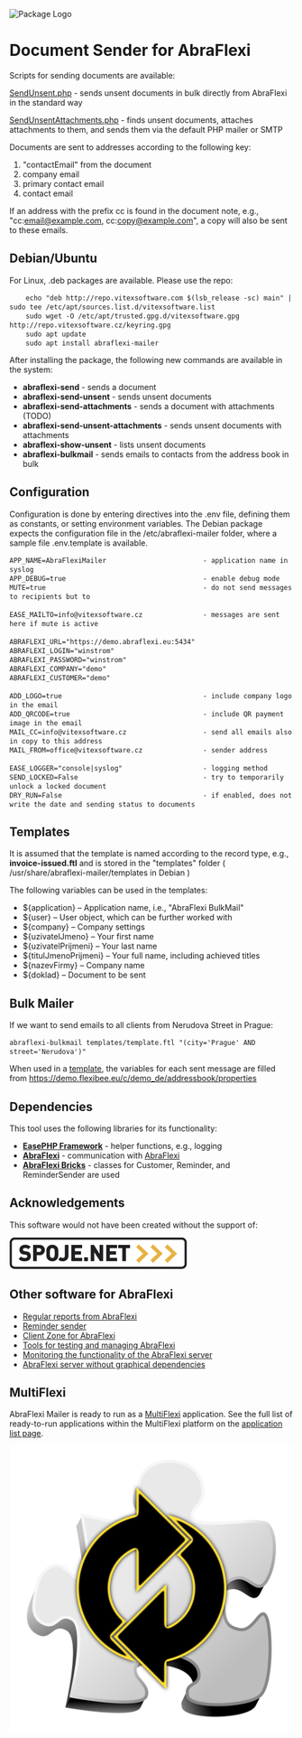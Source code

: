 ![Package Logo](project-logo.svg?raw=true "Project Logo")

Document Sender for AbraFlexi
=============================

Scripts for sending documents are available:

[SendUnsent.php](src/SendUnsent.php) - sends unsent documents in bulk directly from AbraFlexi in the standard way

[SendUnsentAttachments.php](src/SendUnsentAttachments.php) - finds unsent documents, attaches attachments to them, and sends them via the default PHP mailer or SMTP

Documents are sent to addresses according to the following key:

1. "contactEmail" from the document
2. company email
3. primary contact email
4. contact email

If an address with the prefix cc is found in the document note, e.g., "cc:email@example.com, cc:copy@example.com", a copy will also be sent to these emails.

Debian/Ubuntu
-------------

For Linux, .deb packages are available. Please use the repo:

```shell
    echo "deb http://repo.vitexsoftware.com $(lsb_release -sc) main" | sudo tee /etc/apt/sources.list.d/vitexsoftware.list
    sudo wget -O /etc/apt/trusted.gpg.d/vitexsoftware.gpg http://repo.vitexsoftware.cz/keyring.gpg
    sudo apt update
    sudo apt install abraflexi-mailer
```

After installing the package, the following new commands are available in the system:

* **abraflexi-send**                    - sends a document
* **abraflexi-send-unsent**             - sends unsent documents
* **abraflexi-send-attachments**        - sends a document with attachments (TODO)
* **abraflexi-send-unsent-attachments** - sends unsent documents with attachments
* **abraflexi-show-unsent**             - lists unsent documents
* **abraflexi-bulkmail**                - sends emails to contacts from the address book in bulk

Configuration
-------------

Configuration is done by entering directives into the .env file, defining them as constants, or setting environment variables.
The Debian package expects the configuration file in the /etc/abraflexi-mailer folder, where a sample file .env.template is available.

```env
APP_NAME=AbraFlexiMailer                        - application name in syslog
APP_DEBUG=true                                  - enable debug mode
MUTE=true                                       - do not send messages to recipients but to

EASE_MAILTO=info@vitexsoftware.cz               - messages are sent here if mute is active

ABRAFLEXI_URL="https://demo.abraflexi.eu:5434"
ABRAFLEXI_LOGIN="winstrom"
ABRAFLEXI_PASSWORD="winstrom"
ABRAFLEXI_COMPANY="demo"
ABRAFLEXI_CUSTOMER="demo"

ADD_LOGO=true                                   - include company logo in the email
ADD_QRCODE=true                                 - include QR payment image in the email
MAIL_CC=info@vitexsoftware.cz                   - send all emails also in copy to this address
MAIL_FROM=office@vitexsoftware.cz               - sender address

EASE_LOGGER="console|syslog"                    - logging method
SEND_LOCKED=False                               - try to temporarily unlock a locked document
DRY_RUN=False                                   - if enabled, does not write the date and sending status to documents
```

Templates
---------

It is assumed that the template is named according to the record type, e.g., **invoice-issued.ftl** 
and is stored in the "templates" folder ( /usr/share/abraflexi-mailer/templates in Debian )

The following variables can be used in the templates:

* ${application} – Application name, i.e., "AbraFlexi BulkMail"
* ${user} – User object, which can be further worked with
* ${company} – Company settings
* ${uzivatelJmeno} – Your first name
* ${uzivatelPrijmeni} – Your last name
* ${titulJmenoPrijmeni} – Your full name, including achieved titles
* ${nazevFirmy} – Company name
* ${doklad} – Document to be sent

Bulk Mailer
-----------

If we want to send emails to all clients from Nerudova Street in Prague:

```shell
abraflexi-bulkmail templates/template.ftl "(city='Prague' AND street='Nerudova')"
```

When used in a [template](tests/test.ftl), the variables for each sent message
are filled from https://demo.flexibee.eu/c/demo_de/addressbook/properties

Dependencies
------------

This tool uses the following libraries for its functionality:

* [**EasePHP Framework**](https://github.com/VitexSoftware/php-ease-core)   - helper functions, e.g., logging
* [**AbraFlexi**](https://github.com/Spoje-NET/php-abraflexi)               - communication with [AbraFlexi](https://flexibee.eu/)
* [**AbraFlexi Bricks**](https://github.com/VitexSoftware/AbraFlexi-Bricks) - classes for Customer, Reminder, and ReminderSender are used

Acknowledgements
----------------

This software would not have been created without the support of:

[ ![Spoje.Net](doc/spojenet.gif?raw=true "Spoje.Net s.r.o.") ](https://spoje.net/)

Other software for AbraFlexi
----------------------------

* [Regular reports from AbraFlexi](https://github.com/VitexSoftware/AbraFlexi-Digest)
* [Reminder sender](https://github.com/VitexSoftware/php-abraflexi-reminder)
* [Client Zone for AbraFlexi](https://github.com/VitexSoftware/AbraFlexi-ClientZone)
* [Tools for testing and managing AbraFlexi](https://github.com/VitexSoftware/AbraFlexi-TestingTools)
* [Monitoring the functionality of the AbraFlexi server](https://github.com/VitexSoftware/monitoring-plugins-abraflexi)
* [AbraFlexi server without graphical dependencies](https://github.com/VitexSoftware/abraflexi-server-deb)

MultiFlexi
----------

AbraFlexi Mailer is ready to run as a [MultiFlexi](https://multiflexi.eu) application.
See the full list of ready-to-run applications within the MultiFlexi platform on the [application list page](https://www.multiflexi.eu/apps.php).

[![MultiFlexi App](https://github.com/VitexSoftware/MultiFlexi/blob/main/doc/multiflexi-app.svg)](https://www.multiflexi.eu/apps.php)

